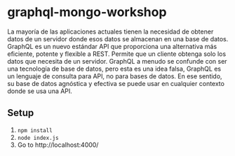 # graphql-mongo-workshop
La mayoría de las aplicaciones actuales tienen la necesidad de obtener datos de un servidor donde esos datos se almacenan en una base de datos. GraphQL es un nuevo estándar API que proporciona una alternativa más eficiente, potente y flexible a REST. Permite que un cliente obtenga solo los datos que necesita de un servidor.
GraphQL a menudo se confunde con ser una tecnología de base de datos, pero esta es una idea falsa, GraphQL es un lenguaje de consulta para API, no para bases de datos. En ese sentido, su base de datos agnóstica y efectiva se puede usar en cualquier contexto donde se usa una API.

## Setup

1. `npm install`
2. `node index.js`
3. Go to http://localhost:4000/

